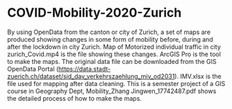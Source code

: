 # COVID-Mobility-2020-Zurich
By using OpenData from the canton or city of Zurich, a set of maps are produced showing changes in some form of mobility before, during and after the lockdown in city Zurich. Map of Motorized individual traffic in city zurich_Covid.mp4 is the file showing these changes. ArcGIS Pro is the tool to make the maps. 
The original data file can be downloaded from the GIS OpenData Portal (https://data.stadt-zuerich.ch/dataset/sid_dav_verkehrszaehlung_miv_od2031). IMV.xlsx is the file used for mapping after data cleaning. 
This is a semester project of a GIS course in Geography Dept, Mobility_Zhang Jingwen_17742487.pdf shows the detailed process of how to make the maps.

